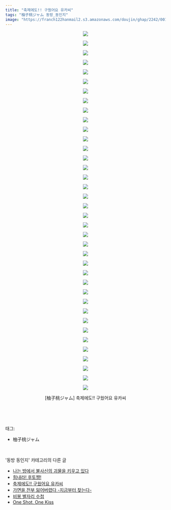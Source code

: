 ```yaml
---
title: "축제에도!! 구웠어요 유카씨"
tags: "柚子桃ジャム 동방_동인지"
image: "https://franch122hanmail2.s3.amazonaws.com/doujin/ghap/2242/001.jpg"
---
```

<div class="article">
<p style="text-align: center; clear: none; float: none;"><img src="{{ site.imgserver6 }}/ghap/2242/001.jpg"/></p>
<p style="text-align: center; clear: none; float: none;"><img src="{{ site.imgserver6 }}/ghap/2242/002.jpg"/></p>
<p style="text-align: center; clear: none; float: none;"><img src="{{ site.imgserver6 }}/ghap/2242/003.jpg"/></p>
<p style="text-align: center; clear: none; float: none;"><img src="{{ site.imgserver6 }}/ghap/2242/004.jpg"/></p>
<p style="text-align: center; clear: none; float: none;"><img src="{{ site.imgserver6 }}/ghap/2242/005.jpg"/></p>
<p style="text-align: center; clear: none; float: none;"><img src="{{ site.imgserver6 }}/ghap/2242/006.jpg"/></p>
<p style="text-align: center; clear: none; float: none;"><img src="{{ site.imgserver6 }}/ghap/2242/007.jpg"/></p>
<p style="text-align: center; clear: none; float: none;"><img src="{{ site.imgserver6 }}/ghap/2242/008.jpg"/></p>
<p style="text-align: center; clear: none; float: none;"><img src="{{ site.imgserver6 }}/ghap/2242/009.jpg"/></p>
<p style="text-align: center; clear: none; float: none;"><img src="{{ site.imgserver6 }}/ghap/2242/010.jpg"/></p>
<p style="text-align: center; clear: none; float: none;"><img src="{{ site.imgserver6 }}/ghap/2242/011.jpg"/></p>
<p style="text-align: center; clear: none; float: none;"><img src="{{ site.imgserver6 }}/ghap/2242/012.jpg"/></p>
<p style="text-align: center; clear: none; float: none;"><img src="{{ site.imgserver6 }}/ghap/2242/013.jpg"/></p>
<p style="text-align: center; clear: none; float: none;"><img src="{{ site.imgserver6 }}/ghap/2242/014.jpg"/></p>
<p style="text-align: center; clear: none; float: none;"><img src="{{ site.imgserver6 }}/ghap/2242/015.jpg"/></p>
<p style="text-align: center; clear: none; float: none;"><img src="{{ site.imgserver6 }}/ghap/2242/016.jpg"/></p>
<p style="text-align: center; clear: none; float: none;"><img src="{{ site.imgserver6 }}/ghap/2242/017.jpg"/></p>
<p style="text-align: center; clear: none; float: none;"><img src="{{ site.imgserver6 }}/ghap/2242/018.jpg"/></p>
<p style="text-align: center; clear: none; float: none;"><img src="{{ site.imgserver6 }}/ghap/2242/019.jpg"/></p>
<p style="text-align: center; clear: none; float: none;"><img src="{{ site.imgserver6 }}/ghap/2242/020.jpg"/></p>
<p style="text-align: center; clear: none; float: none;"><img src="{{ site.imgserver6 }}/ghap/2242/021.jpg"/></p>
<p style="text-align: center; clear: none; float: none;"><img src="{{ site.imgserver6 }}/ghap/2242/022.jpg"/></p>
<p style="text-align: center; clear: none; float: none;"><img src="{{ site.imgserver6 }}/ghap/2242/023.jpg"/></p>
<p style="text-align: center; clear: none; float: none;"><img src="{{ site.imgserver6 }}/ghap/2242/024.jpg"/></p>
<p style="text-align: center; clear: none; float: none;"><img src="{{ site.imgserver6 }}/ghap/2242/025.jpg"/></p>
<p style="text-align: center; clear: none; float: none;"><img src="{{ site.imgserver6 }}/ghap/2242/026.jpg"/></p>
<p style="text-align: center; clear: none; float: none;"><img src="{{ site.imgserver6 }}/ghap/2242/027.jpg"/></p>
<p style="text-align: center; clear: none; float: none;"><img src="{{ site.imgserver6 }}/ghap/2242/028.jpg"/></p>
<p style="text-align: center; clear: none; float: none;"><img src="{{ site.imgserver6 }}/ghap/2242/029.jpg"/></p>
<p style="text-align: center; clear: none; float: none;"><img src="{{ site.imgserver6 }}/ghap/2242/030.jpg"/></p>
<p style="text-align: center; clear: none; float: none;"><img src="{{ site.imgserver6 }}/ghap/2242/031.jpg"/></p>
<p style="text-align: center; clear: none; float: none;"><img src="{{ site.imgserver6 }}/ghap/2242/032.jpg"/></p>
<p style="text-align: center; clear: none; float: none;"><img src="{{ site.imgserver6 }}/ghap/2242/033.jpg"/></p>
<p style="text-align: center; clear: none; float: none;"><img src="{{ site.imgserver6 }}/ghap/2242/034.jpg"/></p>
<p style="text-align: center; clear: none; float: none;"><img src="{{ site.imgserver6 }}/ghap/2242/035.jpg"/></p>
<p style="text-align: center; clear: none; float: none;"><img src="{{ site.imgserver6 }}/ghap/2242/036.jpg"/></p>
<p style="text-align: center; clear: none; float: none;"><img src="{{ site.imgserver6 }}/ghap/2242/037.jpg"/></p>
<p style="text-align: center; clear: none; float: none;"><img src="{{ site.imgserver6 }}/ghap/2242/038.jpg"/></p>
<p style="text-align: center; clear: none; float: none;">[柚子桃ジャム] 축제에도!! 구웠어요 유카씨</p>
<p><br/></p>
</div><br/>
<div class="tagTrail">
<p>태그: </p>
<ul>
<li>柚子桃ジャム</li>
</ul>
</div><br/>
<div class="another">
<p>'동방 동인지' 카테고리의 다른 글</p>
<ul>
<li><a href="/ghap_2244">나는 방에서 불사신의 괴물을 키우고 있다</a></li>
<li><a href="/ghap_2243">힘내라! 후토쨩!</a></li>
<li><a href="/ghap_2242">축제에도!! 구웠어요 유카씨</a></li>
<li><a href="/ghap_2241">가면을 전부 잃어버렸다 -지금부터 찾는다-</a></li>
<li><a href="/ghap_2240">비봉 별자리 수첩</a></li>
<li><a href="/ghap_2239">One Shot, One Kiss</a></li>
</ul>
</div><br/>
<div class="cb_module cb_fluid">
<div class="cb_wrt cb_profile">
</div><!-- commentList close -->
</div><br/>

